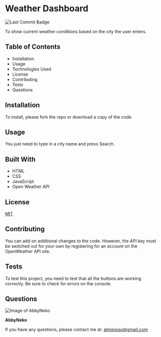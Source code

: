# Weather Dashboard
![Last Commit Badge](https://img.shields.io/github/last-commit/AbbyNeko/BCS-HW6)


To show current weather conditions based on the city the user enters.

## Table of Contents
* Installation
* Usage
* Technologies Used
* License
* Contributing
* Tests
* Questions

## Installation
To install, please fork the repo or download a copy of the code.

## Usage
You just need to type in a city name and press Search.

## Built With
* HTML
* CSS
* JavaScript
* Open Weather API

## License
[MIT](https://choosealicense.com/licenses/mit/)


## Contributing
You can add on additional changes to the code. However, the API key must be switched out for your own by registering for an account on the OpenWeather API site.


## Tests
To test this project, you need to test that all the buttons are working correctly. Be sure to check for errors on the console.


## Questions
![Image of AbbyNeko](https://avatars2.githubusercontent.com/u/17650466?v=4&s=200)

**AbbyNeko**

If you have any questions, please contact me at: alimpioso@gmail.com